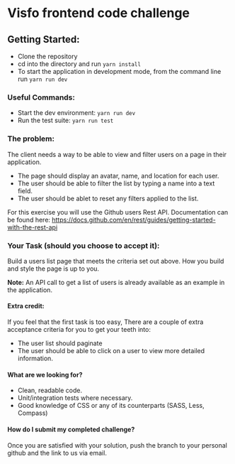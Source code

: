# Visfo frontend code challenge

## Getting Started:

- Clone the repository
- cd into the directory and run `yarn install`
- To start the application in development mode, from the command line run `yarn run dev`

### Useful Commands:

- Start the dev environment: `yarn run dev`
- Run the test suite: `yarn run test`

### The problem:

The client needs a way to be able to view and filter users on a page in their application. 

* The page should display an avatar, name, and location for each user.
* The user should be able to filter the list by typing a name into a text field.
* The user should be ablet to reset any filters applied to the list.

For this exercise you will use the Github users Rest API. Documentation can be found here: https://docs.github.com/en/rest/guides/getting-started-with-the-rest-api

### Your Task (should you choose to accept it):

Build a users list page that meets the criteria set out above. How you build and style the page is up to you. 

__Note:__ An API call to get a list of users is already available as an example in the application.

#### Extra credit:

If you feel that the first task is too easy, There are a couple of extra acceptance criteria for you to get your teeth into: 

* The user list should paginate
* The user should be able to click on a user to view more detailed information.

#### What are we looking for?

* Clean, readable code.
* Unit/integration tests where necessary.
* Good knowledge of CSS or any of its counterparts (SASS, Less, Compass)

#### How do I submit my completed challenge?

Once you are satisfied with your solution, push the branch to your personal github and the link to us via email.


